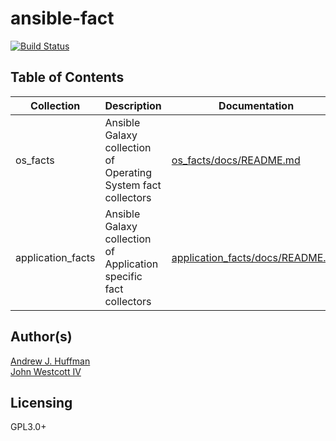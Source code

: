 # ansible-fact
[![Build Status](https://travis-ci.com/ahuffman/ansible-fact.svg?branch=dev)](https://travis-ci.com/ahuffman/ansible-fact)

## Table of Contents
|Collection|Description|Documentation|
|---|---|---|
|os_facts| Ansible Galaxy collection of Operating System fact collectors|[os_facts/docs/README.md](os_facts/docs/README.md)|
|application_facts| Ansible Galaxy collection of Application specific fact collectors | [application_facts/docs/README.md](application_facts/docs/README.md)|
## Author(s)
[Andrew J. Huffman](https://github.com/ahuffman)  
[John Westcott IV](https://github.com/john-westcott-iv)

## Licensing
GPL3.0+
